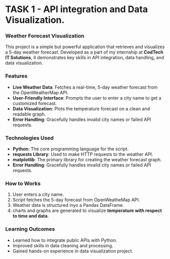# TASK 1 - API integration and Data Visualization.

<h3>Weather Forecast Visualization</h3>
<p>This project is a simple but powerful application that retrieves and visualizes a 5-day weather forecast. Developed as a part of my internship at <b>CodTech IT Solutions</b>, it demonstrates key skills in API integration, data handling, and data visualization.</p>
<h3>Features</h3>
<ul>
    <li><b>Live Weather Data</b>: Fetches a real-time, 5-day weather forecast from the OpenWeatherMap API.</li>
    <li><b>User-Friendly Interface</b>: Prompts the user to enter a city name to get a customized forecast.</li>
    <li><b>Data Visualization</b>: Plots the temperature forecast on a clean and readable graph.</li>
    <li><b>Error Handling</b>: Gracefully handles invalid city names or failed API requests.</li>
</ul>

<h3>Technologies Used</h3>
<ul>
    <li><b>Python</b>: The core programming language for the script.</li>
    <li><b>requests Library</b>: Used to make HTTP requests to the weather API.</li>
    <li><b>matplotlib</b>: The primary library for creating the weather forecast graph.</li>
    <li><b>Error Handling</b>: Gracefully handles invalid city names or failed API requests.</li>
</ul>

<h3>How to Works</h3>
<ol>
    <li>User enters a city name.</li>
    <li>Script fetches the 5-day forecast from OpenWeatheMap API.</li>
    <li>Weather data is structured inyo a Pandas DataFrame.</li>
    <li>charts and graphs are generated to visualize <b>temperature with respect to time and data</b>.</li>
</ol>
<h3>Learning Outcomes</h3>
<ul>
    <li>Learned how to integrate public APIs with Python.</li>
    <li>Improved skills in data cleaning and processing.</li>
    <li>Gained hands-on experience in data visualization project.</li>
</ul>
    


